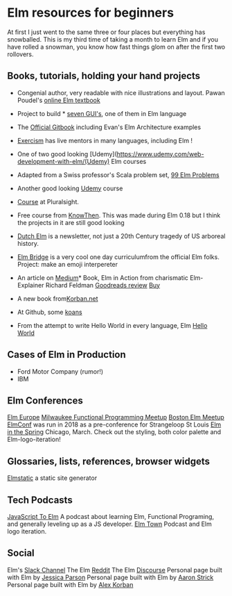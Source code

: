 # Elm resources for beginners
At first I just went to the same three or four places but everything has snowballed.   This is my third time of taking a month to learn Elm and if you have rolled a snowman, you know how fast things glom on after the first two rollovers.
## Books, tutorials, holding your hand projects

* Congenial author, very readable with nice illustrations and layout.  Pawan Poudel's [online Elm textbook](https://elmprogramming.com/)
* Project to build * [seven GUI's](https://eugenkiss.github.io/7guis/), one of them in Elm language

* The [Official Gitbook](https://guide.elm-lang.org/) including Evan's Elm Architecture examples
* [Exercism](https://exercism.io/tracks/elm) has live mentors in many languages, including Elm !
* One of two good looking [Udemy](https://www.udemy.com/web-development-with-elm/(Udemy) Elm courses
* Adapted from a Swiss professor's Scala problem set, [99 Elm Problems](https://johncrane.gitbooks.io/ninety-nine-elm-problems/content/)
* Another good looking [Udemy](https://www.udemy.com/learn-elm-functional-programming-and-make-22-gamemaker-games/) course
* [Course](https://www.pluralsight.com/courses/building-applications-with-elm) at Pluralsight.
* Free course from [KnowThen](https://courses.knowthen.com/p/elm-for-beginners).  This was made during Elm 0.18 but I think the projects in it are still good looking
* [Dutch Elm](http://www.elmweekly.nl) is a newsletter, not just a 20th Century tragedy of US arboreal history.
* [Elm Bridge](https://elmbridge.github.io/curriculum/)  is a very cool one day curriculumfrom the official Elm folks.  Project: make an emoji interpereter
* An article on [Medium](https://medium.com/@l.mugnaini/tutorial-how-to-recycle-in-elm-89b13b6c0bab)* Book, Elm in Action from charismatic Elm-Explainer Richard Feldman [Goodreads review](https://www.goodreads.com/book/show/31441704-elm-in-action)   [Buy](https://www.manning.com/books/elm-in-action)
* A new book from[Korban.net](https://korban.net/elm/book/) 
* At Github, some [koans](https://github.com/robertjlooby/elm-koans)
* From the attempt to write Hello World in every language, Elm [Hello World](https://therenegadecoder.com/code/hello-world-in-elm/)
## Cases of Elm in Production
* Ford Motor Company (rumor!)
* IBM 

## Elm Conferences
[Elm Europe](https://twitter.com/elm_europe)
[Milwaukee Functional Programming Meetup](https://www.meetup.com/Milwaukee-Functional-Programming-User-Group/)
[Boston Elm Meetup](https://www.meetup.com/Boston-Elm/)
[ElmConf](https://twitter.com/elmconf) was run in 2018 as a pre-conference for Strangeloop St Louis
[Elm in the Spring](https://www.elminthespring.org/) Chicago, March.  Check out the styling, both color palette and Elm-logo-iteration!

## Glossaries, lists, references, browser widgets
[Elmstatic](https://korban.net/elm/elmstatic/) a static site generator
[](https://elm-lang.org/docs/syntax#comments)
[](https://package.elm-lang.org/packages/elm-lang/core/latest/Basics)
[](http://www.smoothterminal.com/articles/creating-html-elements-and-using-libraries-in-elm)
[](https://dennisreimann.de/articles/elm-tools-resources.html)
[](https://package.elm-lang.org/)
[](https://github.com/izdi/elm-cheat-sheet)
[](http://cs.lmu.edu/~ray/notes/introelm/)

## Tech Podcasts
[JavaScript To Elm](https://jstoelm.com/) A podcast about learning Elm, Functional Programing, and generally leveling up as a JS developer.
[Elm Town](https://elmtown.simplecast.fm/) Podcast and Elm logo iteration.
## Social
Elm's [Slack Channel](https://elmlang.slack.com)
The Elm [Reddit](https://www.reddit.com/r/elm/)
The Elm [Discourse](https://discourse.elm-lang.org/)
Personal page built with Elm by [Jessica Parson](https://www.verythorough.com/projects/elm-practice)
Personal page built with Elm by [Aaron Strick](http://aaronstrick.com/)
Personal page built with Elm by [Alex Korban](https://korban.net/)

